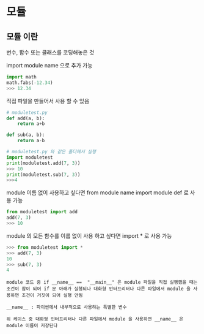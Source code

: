 # 모듈

## 모듈 이란

변수, 함수 또는 클래스를 코딩해놓은 것

import module name 으로 추가 가능

```python
import math
math.fabs(-12.34)
>>> 12.34
 ```

직접 파일을 만들어서 사용 할 수 있음

```python
# moduletest.py
def add(a, b):
    return a+b

def sub(a, b):
    return a-b
```

```python
# moduletest.py 와 같은 폴더에서 실행
import moduletest
print(moduletest.add(7, 3))
>>> 10
print(moduletest.sub(7, 3))
>>>4
```

module 이름 없이 사용하고 싶다면 from module name import module def 로 사용 가능

```python
from moduletest import add
add(7, 3)
>>> 10
```

module 의 모든 함수를 이름 없이 사용 하고 싶다면 import * 로 사용 가능

```python
>>> from moduletest import *
>>> add(7, 3)
10
>>> sub(7, 3)
4
```

```text
module 코드 중 if __name__ ==  "__main__" 은 module 파일을 직접 실행했을 때는 조건이 참이 되어 if 문 아래가 실행되나 대화형 인터프리터나 다른 파일에서 module 을 사용하면 조건이 거짓이 되어 실행 안됨

__name__ : 파이썬에서 내부적으로 사용하는 특별한 변수

위 케이스 중 대화형 인터프리터나 다른 파일에서 module 을 사용하면 __name__ 은 module 이름이 저장된다
```
